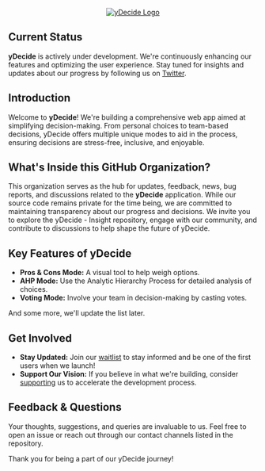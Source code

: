 <p align="center">
  <a href="https://ydecide.app" target="_blank"><img src="https://github.com/yDecide/.github/assets/148155226/4a57284b-4afa-48ae-8e48-5a6b8e31feb2" alt="yDecide Logo"/></a>
</p>

## Current Status
**yDecide** is actively under development. 
We're continuously enhancing our features and optimizing the user experience. Stay tuned for insights and updates about our progress by following us on [Twitter](https://twitter.com/y_decide).

## Introduction
Welcome to **yDecide**! We're building a comprehensive web app aimed at simplifying decision-making. From personal choices to team-based decisions, yDecide offers multiple unique modes to aid in the process, ensuring decisions are stress-free, inclusive, and enjoyable.

## What's Inside this GitHub Organization?
This organization serves as the hub for updates, feedback, news, bug reports, and discussions related to the **yDecide** application. While our source code remains private for the time being, we are committed to maintaining transparency about our progress and decisions. We invite you to explore the yDecide - Insight repository, engage with our community, and contribute to discussions to help shape the future of yDecide.

## Key Features of yDecide
- **Pros & Cons Mode:** A visual tool to help weigh options.
- **AHP Mode:** Use the Analytic Hierarchy Process for detailed analysis of choices.
- **Voting Mode:** Involve your team in decision-making by casting votes.

And some more, we'll update the list later.

## Get Involved
- **Stay Updated:** Join our [waitlist](https://ydecide.app/#waitlist) to stay informed and be one of the first users when we launch!
- **Support Our Vision:** If you believe in what we're building, consider [supporting](https://ydecide.app/#support) us to accelerate the development process.

## Feedback & Questions
Your thoughts, suggestions, and queries are invaluable to us. Feel free to open an issue or reach out through our contact channels listed in the repository.

Thank you for being a part of our yDecide journey!
